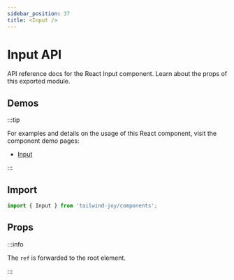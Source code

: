 ```yaml
---
sidebar_position: 37
title: <Input />
---
```


# Input API

<AvailableFrom version="0.4.0" />

API reference docs for the React Input component.
Learn about the props of this exported module.

## Demos

:::tip

For examples and details on the usage of this React component, visit the component demo pages:

- [Input](../components/input)

:::

## Import

```jsx
import { Input } from 'tailwind-joy/components';
```

## Props

:::info

The `ref` is forwarded to the root element.

:::
